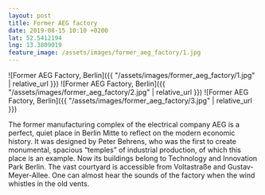 ```yaml
---
layout: post
title: Former AEG factory
date: 2019-08-15 10:10 +0200
lat: 52.5412194
lng: 13.3809019
feature_image: /assets/images/former_aeg_factory/1.jpg
---
```


![Former AEG Factory, Berlin]({{ "/assets/images/former_aeg_factory/1.jpg" | relative_url }})
![Former AEG Factory, Berlin]({{ "/assets/images/former_aeg_factory/2.jpg" | relative_url }})
![Former AEG Factory, Berlin]({{ "/assets/images/former_aeg_factory/3.jpg" | relative_url }})

The former manufacturing complex of the electrical company AEG is a perfect, quiet place in Berlin Mitte to reflect on the modern economic history. It was designed by Peter Behrens, who was the first to create monumental, spacious “temples” of industrial production, of which this place is an example. Now its buildings belong to Technology and Innovation Park Berlin. The vast courtyard is accessible from Voltastraße and Gustav-Meyer-Allee. One can almost hear the sounds of the factory when the wind whistles in the old vents.
